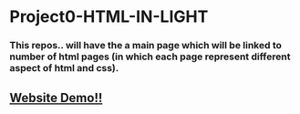 # Project0-HTML-IN-LIGHT
<h3>This repos.. will have the a main page which will be linked to number of html pages (in which each page represent different aspect of html and css).
</h3>
<h2>
<a href="https://ninzarj01.github.io/Project0-HTML-IN-LIGHT/Main.html">Website Demo!! </a>
</h2>
